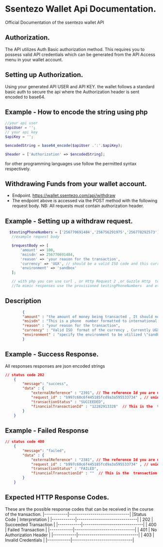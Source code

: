 # Ssentezo Wallet Api Documentation.
Official Documentation of the ssentezo wallet API
## Authorization. 
The API utilizes Auth Basic authorization method. This requires you to possess valid API credentials which can be generated from the API Access menu in your wallet account.

## Setting up  Authorization.

Using your generated API USER and API KEY.  the wallet follows a standard basic auth to secure the api where the Authorization header is sent encoded to base64.
## Example  - How to encode the string using php

```php
//your api user 
$apiUser = '';
// your api key 
$apiKey = '';

$encodedString = base64_encode($apiUser .':'.$apiKey);

$header = ['Authorization' => $encodedString];
```
for other programming languages use follow the permitted syntax respectively.

## Withdrawing Funds from your wallet account.

- Endpoint.  https://wallet.ssentezo.com/api/withdraw
- The endpoint above is accessed via the POST method with the following request body.
NB: All requests must contain authorization header.
## Example - Setting up a withdraw request.
 ```php
   $testingPhoneNumbers = ['256770691484','256756291975','256778292573'];
    //example request body

    $requestBody => [
        'amount' => 100,
        'msisdn' => 256770691484,
        'reason' => 'your reason for the transaction',
        'currency' => 'UGX', // should be a valid ISO code and this currency should be supported by your wallet
        'environment' => 'sandbox'
    ];

    // with php you can use curl , or Http Request 2 ,or Guzzle Http  to perform this request.
    //To mimic responses use the provisioned testingPhoneNumbers  and eth the environment to sandbox.
```
## Description
```json
        {
        "amount" : "the amount of money being transacted , It should not be formatted  or contain any non numeric items, amounts less or equal to Zero will throw an error ",
        "msisdn" : "This is a phone  number formatted to international standard",
        "reason" : "your reason for the transaction",
        "currency" : "Valid ISO  format of the currency , Currently UGX is the only currency supported for transactions",
        "environment" : "specify the environment to be utilized \"sandbox\" is the testing environment set the environment property to production or live  to enable transactions "
        }
```
## Example - Success Response.
All responses responses are json encoded strings
```json 
// status code 202 
    {
        "message": "success",
        "data" : {
            "externalReference" : "2391", // The reference Id you are using to reffer to this specific transaction
            "request_id" : "b997c60c6f445185fcd9a3a595533734" , // unique id identifying this API request to our system
            "transactionStatus" : "SUCCEEDED", 
            "financialTransactionId" : "12282913328"  // This is the  transaction id of the from Mobile Money System
        }
    }
```
## Example - Failed Response
```json 
// status code 400
    {
        "message": "failed",
        "data" : {
            "externalReference" : "2381", // The reference Id you are using to reffer to this specific transaction
            "request_id" : "b997c60c6f445185fcd9a3a595533734" , // unique id identifying this API request to our system
            "transactionStatus" : "FAILED", 
            "financialTransactionId" : ""  // This is the  transaction id of the from Mobile Money System
        }
    }
```
## Expected HTTP Response Codes.
These are the possible response codes that can be received in the course of the transaction.
|------------|-------------------------------|
|Status Code | Interpretation                |
|------------|-------------------------------|
|   202      | Succeeded Transaction         |
|------------|-------------------------------|
|   400      | Failed Transaction            |
|------------|-------------------------------|
|   401      | No Authorization Header       |
|------------|-------------------------------|
|   403      | Invalid Credentials           |
|------------|-------------------------------|